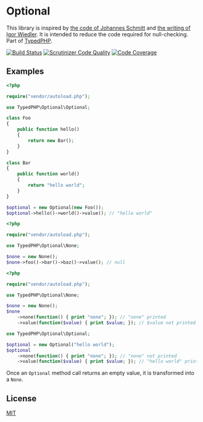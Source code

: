# Optional

This library is inspired by [the code of Johannes Schmitt](https://github.com/schmittjoh/php-option) and [the writing of Igor Wiedler](https://igor.io/2014/01/10/functional-library-null.html). It is intended to reduce the code required for null-checking. Part of [TypedPHP](https://leanpub.com/typedphp).

[![Build Status](https://travis-ci.org/typedphp/php-optional.svg?branch=master)](https://travis-ci.org/typedphp/php-optional)
[![Scrutinizer Code Quality](https://scrutinizer-ci.com/g/typedphp/php-optional/badges/quality-score.png?b=master)](https://scrutinizer-ci.com/g/typedphp/php-optional/?branch=master)
[![Code Coverage](https://scrutinizer-ci.com/g/typedphp/php-optional/badges/coverage.png?b=master)](https://scrutinizer-ci.com/g/typedphp/php-optional/?branch=master)

## Examples

```php
<?php

require("vendor/autoload.php");

use TypedPHP\Optional\Optional;

class Foo
{
    public function hello()
    {
        return new Bar();
    }
}

class Bar
{
    public function world()
    {
        return "hello world";
    }
}

$optional = new Optional(new Foo());
$optional->hello()->world()->value(); // "hello world"
```

```php
<?php

require("vendor/autoload.php");

use TypedPHP\Optional\None;

$none = new None();
$none->foo()->bar()->baz()->value(); // null
```

```php
<?php

require("vendor/autoload.php");

use TypedPHP\Optional\None;

$none = new None();
$none
    ->none(function() { print "none"; }); // "none" printed
    ->value(function($value) { print $value; }); // $value not printed

use TypedPHP\Optional\Optional;

$optional = new Optional("hello world");
$optional
    ->none(function() { print "none"; }); // "none" not printed
    ->value(function($value) { print $value; }); // "hello world" printed
```

Once an `Optional` method call returns an empty value, it is transformed into a `None`.

## License

[MIT](license.md)
